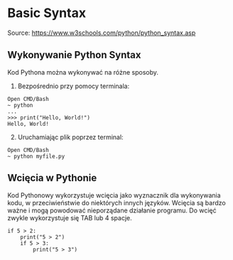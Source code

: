 # Basic Syntax
Source: https://www.w3schools.com/python/python_syntax.asp

## Wykonywanie Python Syntax
Kod Pythona można wykonywać na różne sposoby.
1. Bezpośrednio przy pomocy terminala:
```
Open CMD/Bash
~ python
...
>>> print("Hello, World!")
Hello, World!
```
2. Uruchamiając plik poprzez terminal:
```
Open CMD/Bash
~ python myfile.py
```
## Wcięcia w Pythonie
Kod Pythonowy wykorzystuje wcięcia jako wyznacznik dla wykonywania kodu, w przeciwieństwie do niektórych innych języków. Wcięcia są bardzo ważne i mogą powodować nieporządane działanie programu. Do wcięć zwykle wykorzystuje się TAB lub 4 spacje.
```
if 5 > 2:
    print("5 > 2")
    if 5 > 3:
        print("5 > 3")
```


